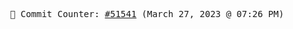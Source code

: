 <p align="center">
    <samp>
        📮 Commit Counter: <a href="https://github.com/Javascript-void0/Javascript-void0/commits/main">#51541</a> (March 27, 2023 @ 07:26 PM)
    </samp>
</p>